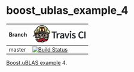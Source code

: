 # boost_ublas_example_4

Branch|[![Travis CI logo](TravisCI.png)](https://travis-ci.org)
---|---
master|[![Build Status](https://travis-ci.org/richelbilderbeek/boost_ublas_example_4.svg?branch=master)](https://travis-ci.org/richelbilderbeek/boost_ublas_example_4)

[Boost.uBLAS example](https://github.com/richelbilderbeek/boost_ublas_examples) 4.
